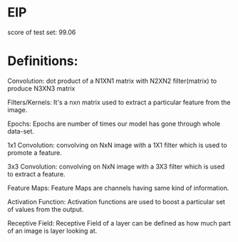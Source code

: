 # EIP
score of test set: 99.06

# Definitions:
Convolution: dot product of a N1XN1 matrix with N2XN2 filter(matrix) to produce N3XN3 matrix

Filters/Kernels: It's a nxn matrix used to extract a particular feature from the image.

Epochs: Epochs are number of times our model has gone through whole data-set.

1x1 Convolution: convolving on NxN image with a 1X1 filter which is used to promote a feature. 

3x3 Convolution: convolving on NxN image with a 3X3 filter which is used to extract a feature. 

Feature Maps: Feature Maps are channels having same kind of information.

Activation Function: Activation functions are used to boost a particular set of values from the output. 

Receptive Field: Receptive Field of a layer can be defined as how much part of an image is layer looking at.
